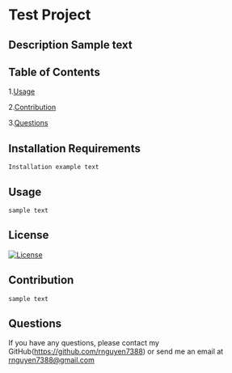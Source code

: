 # Test Project
## Description Sample text
## Table of Contents
1.[Usage](#Usage)

2.[Contribution](#Contribution)
  
3.[Questions](#Questions)
## Installation Requirements
    Installation example text
## Usage
    sample text
## License
[![License](https://img.shields.io/badge/license-MIT-blue.svg)](https://shields.io/)
## Contribution
    sample text
## Questions

If you have any questions, please contact my GitHub(https://github.com/rnguyen7388) or send me an email at rnguyen7388@gmail.com
